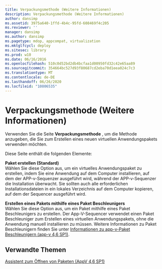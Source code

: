 ```yaml
---
title: Verpackungsmethode (Weitere Informationen)
description: Verpackungsmethode (Weitere Informationen)
author: dansimp
ms.assetid: 3975a640-1ffd-4b4c-95fd-608469f4c205
ms.reviewer: ''
manager: dansimp
ms.author: dansimp
ms.pagetype: mdop, appcompat, virtualization
ms.mktglfcycl: deploy
ms.sitesec: library
ms.prod: w10
ms.date: 06/16/2016
ms.openlocfilehash: 510c0d52bd2db4bcfaa1d00950fd32c42e65aa89
ms.sourcegitcommit: 354664bc527d93f80687cd2eba70d1eea024c7c3
ms.translationtype: MT
ms.contentlocale: de-DE
ms.lasthandoff: 06/26/2020
ms.locfileid: "10806535"
---
```

# Verpackungsmethode (Weitere Informationen)


Verwenden Sie die Seite **Verpackungsmethode** , um die Methode anzugeben, die Sie zum Erstellen eines neuen virtuellen Anwendungspakets verwenden möchten.

Diese Seite enthält die folgenden Elemente:

<a href="" id="create-package--default-"></a>**Paket erstellen (Standard)**  
Wählen Sie diese Option aus, um ein virtuelles Anwendungspaket zu erstellen, indem Sie eine Anwendung auf dem Computer installieren, auf dem der APP-v-Sequenzer ausgeführt wird, während der APP-v-Sequenzer die Installation überwacht. Sie sollten auch alle erforderlichen Installationsdateien in ein lokales Verzeichnis auf dem Computer kopieren, auf dem der Sequencer ausgeführt wird.

<a href="" id="create-package-using-a-package-accelerator"></a>**Erstellen eines Pakets mithilfe eines Paket Beschleunigers**  
Wählen Sie diese Option aus, um ein Paket mithilfe eines Paket Beschleunigers zu erstellen. Der App-V-Sequencer verwendet einen Paket Beschleuniger zum Erstellen eines virtuellen Anwendungspakets, ohne die Anwendung manuell installieren zu müssen. Weitere Informationen zu Paket Beschleunigern finden Sie unter [Informationen zu app-v-Paket Beschleunigern (app-v 4,6 SP1)](about-app-v-package-accelerators--app-v-46-sp1-.md).

## Verwandte Themen


[Assistent zum Öffnen von Paketen (AppV 4,6 SP1)](open-package-wizard---appv-46-sp1-.md)

 

 





